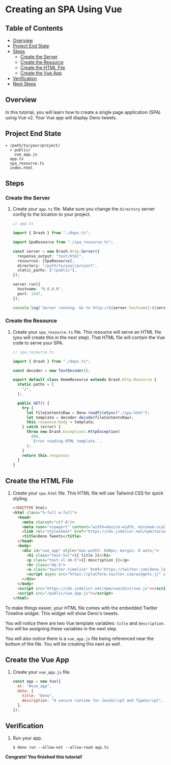 # Creating an SPA Using Vue

## Table of Contents

- [Overview](#overview)
- [Project End State](#project-end-state)
- [Steps](#steps)
  - [Create the Server](#create-the-server)
  - [Create the Resource](#create-the-resource)
  - [Create the HTML File](#create-the-html-file)
  - [Create the Vue App](#create-the-vue-app)
- [Verification](#verification)
- [Next Steps](#next-steps)

## Overview

In this tutorial, you will learn how to create a single page application (SPA)
using Vue v2. Your Vue app will display Deno tweets.

## Project End State

```text
▾ /path/to/your/project/
  ▾ public/
    vue_app.js
  app.ts
  spa_resource.ts
  index.html
```

## Steps

### Create the Server

1. Create your `app.ts` file. Make sure you change the `directory` server config
   to the location to your project.

    ```typescript
    // app.ts

    import { Drash } from "./deps.ts";

    import SpaResource from "./spa_resource.ts";

    const server = new Drash.Http.Server({
      response_output: "text/html",
      resources: [SpaResource],
      directory: "/path/to/your/project",
      static_paths: ["/public"],
    });

    server.run({
      hostname: "0.0.0.0",
      port: 1447,
    });

    console.log(`Server running. Go to http://${server.hostname}:${server.port}.`);
    ```

### Create the Resource

1. Create your `spa_resource.ts` file. This resource will serve an HTML file
   (you will create this in the next step). That HTML file will contain the Vue
   code to serve your SPA.

    ```typescript
    // spa_resource.ts

    import { Drash } from "./deps.ts";

    const decoder = new TextDecoder();

    export default class HomeResource extends Drash.Http.Resource {
      static paths = [
        "/",
      ];

      public GET() {
        try {
          let fileContentsRaw = Deno.readFileSync("./spa.html");
          let template = decoder.decode(fileContentsRaw);
          this.response.body = template;
        } catch (error) {
          throw new Drash.Exceptions.HttpException(
            400,
            `Error reading HTML template.`,
          );
        }
        return this.response;
      }
    }
    ```

## Create the HTML File

1. Create your `spa.html` file. This HTML file will use Tailwind CSS for quick
   styling.

    ```html
    <!DOCTYPE html>
    <html class="h-full w-full">
      <head>
        <meta charset="utf-8"/>
        <meta name="viewport" content="width=device-width, minimum-scale=1.0, user-scalable=no"/>
        <link rel="stylesheet" href="https://cdn.jsdelivr.net/npm/tailwindcss/dist/tailwind.min.css">
        <title>Deno Tweets</title>
      </head>
      <body>
        <div id="vue_app" style="max-width: 640px; margin: 0 auto;">
          <h1 class="text-5xl">{{ title }}</h1>
          <p class="text-xl mb-5">{{ description }}</p>
          <hr class="mb-5">
          <a class="twitter-timeline" href="https://twitter.com/deno_land?ref_src=twsrc%5Etfw">Tweets by deno_land</a>
          <script async src="https://platform.twitter.com/widgets.js" charset="utf-8"></script>
        </div>
      </body>
      <script src="https://cdn.jsdelivr.net/npm/vue/dist/vue.js"></script>
      <script src="/public/vue_app.js"></script>
    </html>
    ```

To make things easier, your HTML file comes with the embedded Twitter Timeline
widget. This widget will show Deno's tweets.

You will notice there are two Vue template variables: `title` and `description`.
You will be assigning these variables in the next step.

You will also notice there is a `vue_app.js` file being referenced near the
bottom of the file. You will be creating this next as well.

## Create the Vue App

1. Create your `vue_app.js` file.

    ```javascript
    const app = new Vue({
      el: "#vue_app",
      data: {
        title: "Deno",
        description: "A secure runtime for JavaScript and TypeScript",
      },
    });
    ```

## Verification

1. Run your app.

    ```shell
    $ deno run --allow-net --allow-read app.ts
    ```

**Congrats! You finished this tutorial!**
